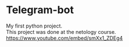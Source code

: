 # Telegram-bot  
My first python project.  
This project was done at the netology course.  
https://www.youtube.com/embed/smXx1_ZDEg4
